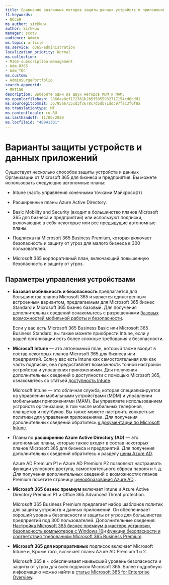 ```yaml
---
title: Сравнение различных методов защиты данных устройств и приложений
f1.keywords:
- NOCSH
ms.author: sirkkuw
author: Sirkkuw
manager: scotv
audience: Admin
ms.topic: article
ms.service: o365-administration
localization_priority: Normal
ms.collection:
- M365-subscription-management
- Adm_O365
- Adm_TOC
ms.custom:
- AdminSurgePortfolio
search.appverid:
- MET150
description: Выберите один из двух методов MDM и MAM.
ms.openlocfilehash: 2866aa8cf172361b2b5f5055932717154cd6ddd1
ms.sourcegitcommit: 36795a6735cd3fc678c7d5db71ddc97fac3f6f8a
ms.translationtype: MT
ms.contentlocale: ru-RU
ms.lasthandoff: 11/06/2020
ms.locfileid: "48941301"
---
```

# <a name="options-for-protecting-your-devices-and-app-data"></a>Варианты защиты устройств и данных приложений

Существует несколько способов защиты устройств и данных Организации от Microsoft 365 для бизнеса и предприятия. Вы можете использовать следующие автономные планы:

- Intune (часть управления конечными точками Майкрософт)
- Расширенные планы Azure Active Directory.
- Basic Mobility and Security (входит в большинство планов Microsoft 365 для бизнеса и предприятий) или используют подписки, включающие в себя некоторые или все предыдущие автономные планы.

- Подписка на Microsoft 365 Business Premium, которая включает безопасность и защиту от угроз для малого бизнеса в 300 пользователей.
- Microsoft 365 корпоративный план, включающий повышенную безопасность и защиту от угроз.

## <a name="device-management-options"></a>Параметры управления устройствами

- **Базовая мобильность и безопасность** предлагается для большинства планов Microsoft 365 и является единственным встроенным вариантом, предлагаемым для Microsoft 365 бизнес Standard и Microsoft 365 бизнес базовый. Для получения дополнительных сведений ознакомьтесь с разрешениями [базовых возможностей мобильной работы и безопасности](../basic-mobility-security/choose-between-basic-mobility-and-security-and-intune.md#availability-of-basic-mobility-and-security-and-intune). 

    Если у вас есть Microsoft 365 Business Basic или Microsoft 365 Business Standard, вы также можете приобрести Intune, если у вашей организации есть более сложные требования к безопасности.
 
- **Microsoft Intune** — это автономный план, который также входит в состав некоторых планов Microsoft 365 для бизнеса или предприятий. Если у вас есть Intune как самостоятельная или как часть подписки, она предоставляет возможность точной настройки устройства и управления приложениями. Для получения дополнительных сведений о доступности с помощью Microsoft 365, ознакомьтесь со статьей [доступность Intune](../basic-mobility-security/choose-between-basic-mobility-and-security-and-intune.md#availability-of-basic-mobility-and-security-and-intune).

    Microsoft Intune — это облачная служба, которая специализируется на управлении мобильными устройствами (MDM) и управлении мобильными приложениями (MAM). Вы управляете использованием устройств организации, в том числе мобильных телефонов, планшетов и ноутбуков. Вы также можете настроить конкретные политики для управления приложениями. Для получения дополнительных сведений обратитесь [к документации по Microsoft Intune](https://docs.microsoft.com/mem/intune/).

- Планы по **расширению Azure Active Directory (AD)** — это автономные планы, которые также входят в состав некоторых планов Microsoft 365 для бизнеса и предприятий. Для получения дополнительных сведений обратитесь к разделу [цены Azure AD](https://azure.microsoft.com/pricing/details/active-directory/).

     Azure AD Premium P1 и Azure AD Premium P2 позволяют настраивать функции условного доступа, самостоятельного сброса пароля и т. д. Для получения дополнительных сведений о возможностях планов Premium посетите страницу [ценообразования Azure AD](https://azure.microsoft.com/pricing/details/active-directory/) .
- **Microsoft 365 бизнес премиум** включает Intune и Azure Active Directory Premium P1 и Office 365 Advanced Threat protection. 
 
    Microsoft 365 Business Premium предлагает набор шаблонов политик для защиты устройств и данных приложений. Он обеспечивает хороший уровень безопасности и защиты от угроз для большинства предприятий под 300 пользователей. Дополнительные сведения: [Настройка Microsoft 365 бизнес премиум в мастере установки](../../business/set-up.md), [безопасность компьютеров с Windows 10](../../business/secure-win-10-pcs.md)и [функции безопасности и соответствия требованиям Microsoft 365 Business Premium](../../business/security-features.md).

- **Microsoft 365 для корпоративных** подписок включает Microsoft Intune и, Кроме того, включает планы Azure AD Premium 1 и 2.

    Microsoft 365 в ~ обеспечивает наивысший уровень безопасности и защиты от угроз для всех подписок Microsoft 365. Более подробную информацию можно найти в [статье Microsoft 365 for Enterprise Overview](../../enterprise/microsoft-365-overview.md).

